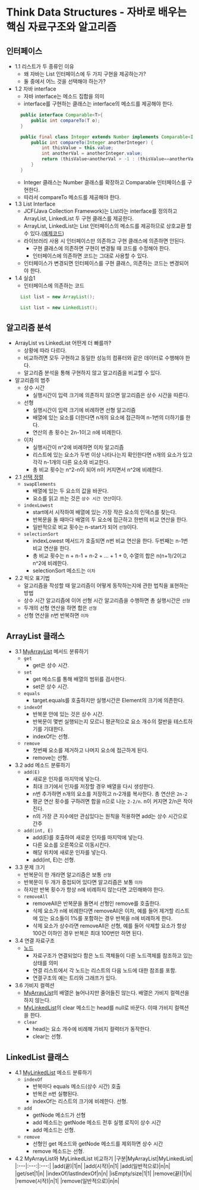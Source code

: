 # Think Data Structures - 자바로 배우는 핵심 자료구조와 알고리즘

## 인터페이스
- 1.1 리스트가 두 종류인 이유
    - 왜 자바는 List 인터페이스에 두 가지 구현을 제공하는가?
    - 둘 중에서 어느 것을 선택해야 하는가?
- 1.2 자바 interface
    - 자바 interface는 메소드 집합을 의미
    - interface를 구현하는 클래스는 interface의 메소드를 제공해야 한다.
    ```java
      public interface Comparable<T>{
          public int compareTo(T o);
      }
    ```
    ```java
      public final class Integer extends Number implements Comparable<Integer> {
          public int compareTo(Integer anotherInteger) {
              int thisValue = this.value;
              int anotherVal = anotherInteger.value;
              return (thisValue<anotherVal > -1 : (thisValue==anotherVal ? 0 : 1));
          }
      }
    ```
    - Integer 클래스는 Number 클래스를 확장하고 Comparable 인터페이스를 구현한다.
    - 따라서 compareTo 메소드를 제공해야 한다.
- 1.3 List Interface
    - JCF(Java Collection Framework)는 List라는 interface를 정의하고 ArrayList, LinkedList 두 구현 클래스를 제공한다.
    - ArrayList, LinkedList는 List 인터페이스의 메소드를 제공하므로 상호교환 할 수 있다.([예제코드](./src/main/java/me/gaegul/thinkdatastructures/ch1/ListClientExample.java))
    - 라이브러리 사용 시 인터페이스만 의존하고 구현 클래스에 의존하면 안된다.
        - 구현 클래스에 의존하면 구현이 변경될 때 코드를 수정해야 한다.
        - 인터페이스에 의존하면 코드는 그대로 사용할 수 있다.
    - 인터페이스가 변경되면 인터페이스를 구현 클래스, 의존하는 코드는 변경되어야 한다.
- 1.4 실습1
    - 인터페이스에 의존하는 코드
    ```java
      List list = new ArrayList();
  
      List list = new LinkedList();
    ```

## 알고리즘 분석
- ArrayList vs LinkedList 어떤게 더 빠를까?
    - 상황에 따라 다르다.
    - 비교하려면 모두 구현하고 동일한 성능의 컴퓨터와 같은 데이터로 수행해야 한다.
    - 알고리즘 분석을 통해 구현하지 않고 알고리즘을 비교할 수 있다.
- 알고리즘의 범주
    - 상수 시간
        - 실행시간이 입력 크기에 의존하지 않으면 알고리즘은 상수 시간을 따른다.
    - 선형
        - 실행시간이 입력 크기에 비례하면 선형 알고리즘
        - 배열에 있는 요소를 더한다면 n개의 요소에 접근하여 n-1번의 더하기를 한다.
        - 연산의 총 횟수는 2n-1이고 n에 비례한다.
    - 이차
        - 실행시간이 n^2에 비례하면 이차 알고리즘
        - 리스트에 있는 요소가 두번 이상 나타나는지 확인한다면 n개의 요소가 있고 각각 n-1개의 다른 요소와 비교한다.
        - 총 비교 횟수는 n^2-n이 되어 n이 커지면서 n^2에 비례한다.
- 2.1 [선택 정렬](./src/main/java/me/gaegul/thinkdatastructures/ch2/SelectionSort.java)
    - `swapElements`
        - 배열에 있는 두 요소의 값을 바꾼다.
        - 요소를 읽고 쓰는 것은 `상수 시간 연산`이다.
    - `indexLowest`
        - start에서 시작하여 배열에 있는 가장 작은 요소의 인덱스를 찾는다.
        - 반복문을 돌 때마다 배열의 두 요소에 접근하고 한번의 비교 연산을 한다.
        - 일반적으로 비교 횟수는 n-start가 되어 `선형`이다.
    - `selectionSort`
        - indexLowest 메서드가 호출되면 n번 비교 연산을 한다. 두번째는 n-1번 비교 연산을 한다.
        - 총 비교 횟수는 n + n-1 + n-2 + ... + 1 + 0, 수열의 합은 n(n+1)/2이고 n^2에 비례한다.
        - selectionSort 메소드는 `이차`
- 2.2 빅오 표기법
    - 알고리즘을 작성할 때 알고리즘이 어떻게 동작하는지에 관한 법칙을 표현하는 방법
    - 상수 시간 알고리즘에 이어 선형 시간 알고리즘을 수행하면 총 실행시간은 `선형`
    - 두개의 선형 연산을 하면 합은 `선형`
    - 선형 연산을 n번 반복하면 `이차`

## ArrayList 클래스
- 3.1 [MyArrayList](./src/main/java/me/gaegul/thinkdatastructures/ch2/MyArrayList.java) 메서드 분류하기
    - `get`
        - get은 상수 시간.
    - `set`
        - get 메소드를 통해 배열의 범위를 검사한다.
        - set은 상수 시간.
    - `equals`
        - target.equals를 호출하지만 실행시간은 Element의 크기에 의존한다.
    - `indexOf`
        - 반복문 안에 있는 것은 상수 시간.
        - 반복문이 몇번 실행되는지 모르니 평균적으로 요소 개수의 절반을 테스트하기를 기대한다.
        - indexOf는 선형.
    - `remove`
        - 첫번째 요소를 제거하고 나머지 요소에 접근하게 된다.
        - remove는 선형.
- 3.2 add 메소드 분류하기
    - `add(E)`
        - 새로운 인자를 마지막에 넣는다.
        - 최대 크기에서 인자를 저장할 경우 배열을 다시 생성한다.
        - n번 추가하면 n개의 요소를 저장하고 n-2개를 복사한다. 총 연산은 `2n-2`
        - 평균 연산 횟수를 구하려면 합을 n으로 나눈 `2-2/n`. n이 커지면 2/n은 작아진다.
        - n의 가장 큰 지수에만 관심있다는 원칙을 적용하면 add는 상수 시간으로 간주
    - `add(int, E)`
        - add(E)를 호출하여 새로운 인자를 마지막에 넣는다.
        - 다른 요소를 오른쪽으로 이동시킨다.
        - 해당 위치에 새로운 인자를 넣는다.
        - add(int, E)는 선형.
- 3.3 문제 크기
    - 반복문이 한 개라면 알고리즘은 보통 `선형`
    - 반복문이 두 개가 중첩되어 있다면 알고리즘은 보통 `이차`
    - 하지만 반복 횟수가 항상 n에 비례하지 않는다면 고민해봐야 한다.
    - `removeAll`
        - removeAll은 반복문을 돌면서 선형인 remove를 호출한다.
        - 삭제 요소가 n에 비례한다면 removeAll은 이차, 예를 들어 제거할 리스트에 있는 요소들이 1%를 포함하는 경우 반복을 n에 비례하게 한다.
        - 삭제 요소가 상수라면 removeAll은 선형, 예를 들어 삭제할 요소가 항상 100건 이하인 경우 반복은 최대 100번만 하면 된다.
- 3.4 연결 자료구조
    - [노드](./src/main/java/me/gaegul/thinkdatastructures/ch3/LinkedListExample.java)
        - 자료구조가 연결되었다 함은 노드 객체들이 다른 노드객체를 참조하고 있는 상태를 의미
        - 연결 리스트에서 각 노드는 리스트의 다음 노드에 대한 참조를 포함.
        - 연결구조의 예는 트리와 그래프가 있다.
- 3.6 가비지 컬렉션
    - [MyArrayList](./src/main/java/me/gaegul/thinkdatastructures/ch2/MyArrayList.java)의 배열은 늘어나지만 줄어들진 않는다. 배열은 가비지 컬렉션을 하지 않는다.
    - [MyLinkedList](./src/main/java/me/gaegul/thinkdatastructures/ch3/MyLinkedList.java)의 clear 메소드는 head를 null로 바꾼다. 이때 가비지 컬렉션을 한다.
    - `clear`
        - head는 요소 개수에 비례해 가비지 컬력터가 동작한다.
        - clear는 선형.

## LinkedList 클래스
- 4.1 [MyLinkedList](./src/main/java/me/gaegul/thinkdatastructures/ch3/MyLinkedList.java) 메소드 분류하기
    - `indexOf`
        - 반복마다 equals 메소드(상수 시간) 호출
        - 반복은 n번 실횅된다.
        - indexOf는 리스트의 크기에 비례한다. 선형.
    - `add`
        - getNode 메소드가 선형
        - add 메소드는 getNode 메소드 전후 실행 로직이 상수 시간
        - add 메소드는 선형.
    - `remove`
        - 선형인 get 메소드와 getNode 메소드를 제외하면 상수 시간
        - remove 메소드는 선형.
- 4.2 MyArrayList와 MyLinkedList 비교하기
    |구분|MyArrayList|MyLinkedList|
    |:---|:---:|:---:|
    |add(끝)|1|n|
    |add(시작)|n|1|
    |add(일반적으로)|n|n|
    |get/set|1|n|
    |indexOf/lastIndexOf|n|n|
    |isEmpty/size|1|1|
    |remove(끝)|1|n|
    |remove(시작)|n|1|
    |remove(일반적으로)|n|n|